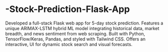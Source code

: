 # -Stock-Prediction-Flask-App
Developed a full-stack Flask web app for 5-day stock prediction. Features a unique ARIMAX-LSTM hybrid ML model integrating historical data, market breadth, and news sentiment from web scraping. Built with Python, TensorFlow/Keras, Pandas, and styled with Tailwind CSS. Offers an interactive, UI for dynamic stock search and visual forecasts.
